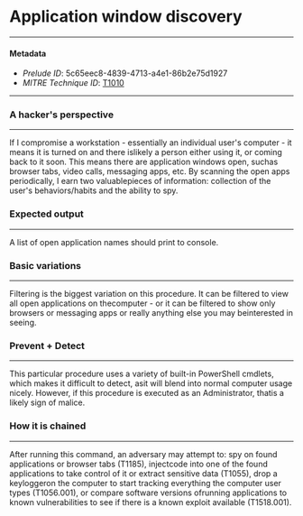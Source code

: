
# Application window discovery

---

#### Metadata

- *Prelude ID*: 5c65eec8-4839-4713-a4e1-86b2e75d1927
- *MITRE Technique ID*: [T1010](https://attack.mitre.org/techniques/T1010/)

---

### A hacker's perspective

---

If I compromise a workstation - essentially an individual user's computer - it means it is turned on and there islikely a person either using it, or coming back to it soon. This means there are application windows open, suchas browser tabs, video calls, messaging apps, etc. By scanning the open apps periodically, I earn two valuablepieces of information: collection of the user's behaviors/habits and the ability to spy.

### Expected output

---

A list of open application names should print to console.

### Basic variations

---

Filtering is the biggest variation on this procedure. It can be filtered to view all open applications on thecomputer - or it can be filtered to show only browsers or messaging apps or really anything else you may beinterested in seeing.

### Prevent + Detect

---

This particular procedure uses a variety of built-in PowerShell cmdlets, which makes it difficult to detect, asit will blend into normal computer usage nicely. However, if this procedure is executed as an Administrator, thatis a likely sign of malice.

### How it is chained

---

After running this command, an adversary may attempt to: spy on found applications or browser tabs (T1185), injectcode into one of the found applications to take control of it or extract sensitive data (T1055), drop a keyloggeron the computer to start tracking everything the computer user types (T1056.001), or compare software versions ofrunning applications to known vulnerabilities to see if there is a known exploit available (T1518.001).
